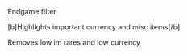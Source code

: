 Endgame filter

[b]Highlights important currency and misc items[/b]

Removes low im rares and low currency
